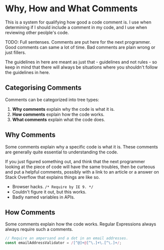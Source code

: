 # Why, How and What Comments

This is a system for qualifying how good a code comment is. I use when determining if I should include a comment in my code, and I use when reviewing other peolple's code.

TODO: Full sentenses. Comments are put here for the next programmer. Good comments can same a lot of time. Bad comments are plain wrong or just fillers.

The guidelines in here are meant as just that - guidelines and not rules - so keep in mind that there will always be situations where you shouldn't follow the guidelines in here.

## Categorising Comments

Comments can be categorized into tree types:

1. **Why comments** explain why the code is what it is.
1. **How comments** explain how the code works.
1. **What comments** explain what the code does.

## Why Comments

Some comments explain why a specific code is what it is. These comments are generally quite essential to understanding the code.

If you just figured something out, and think that the next programmer looking at the piece of code will have the same troubles, then be curteous and put a helpful comments, possibly with a link to an article or a answer on Stack Overflow that explains things are like so.

* Browser hacks. `/* Require by IE 9. */`
* Couldn't figure it out, but this works.
* Badly named variables in APIs.

## How Comments

Some comments explain how the code works. Regular Expressions always always require such a comments.

```javascript
// Require an ampersand and a dot in an email addresses.
const emailAddressValidator = /[^@]+@[^\.]+\.[^\.]+/;
```